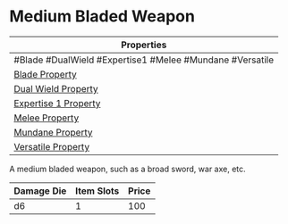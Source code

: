 # Medium Bladed Weapon

| Properties                                                          |
| ------------------------------------------------------------------- |
| #Blade #DualWield #Expertise1 #Melee #Mundane #Versatile            |
| [Blade Property](../Weapon%20Properties/Blade%20Property.md)             |
| [Dual Wield Property](../Weapon%20Properties/Dual%20Wield%20Property.md)   |
| [Expertise 1 Property](../Weapon%20Properties/Expertise%20X%20Property.md) |
| [Melee Property](../Weapon%20Properties/Melee%20Property.md)             |
| [Mundane Property](../../../Material%20Properties/Mundane%20Property.md) |
| [Versatile Property](../Weapon%20Properties/Versatile%20Property.md)     |
A medium bladed weapon, such as a broad sword, war axe, etc.

| Damage Die | Item Slots | Price |
| ---------- | ---------- | ----- |
| d6         | 1          | 100   |
